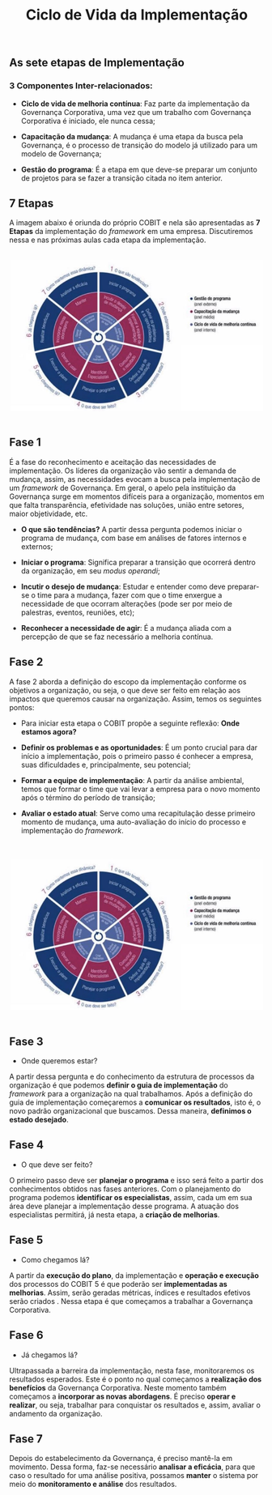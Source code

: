 <div align="center">

  # Ciclo de Vida da Implementação

</div>

<br>

## As sete etapas de Implementação

### 3 Componentes Inter-relacionados:

 - **Ciclo de vida de melhoria contínua**: Faz parte da implementação da Governança Corporativa, uma vez que um trabalho com Governança Corporativa é iniciado, ele nunca cessa;

- **Capacitação da mudança**: A mudança é uma etapa da busca pela Governança, é o processo de transição do modelo já utilizado para um modelo de Governança; 

- **Gestão do programa**: É a etapa em que deve-se preparar um conjunto de projetos para se fazer a transição citada no item anterior.

## 7 Etapas

A imagem abaixo é oriunda do próprio COBIT e nela são apresentadas as **7 Etapas** da implementação do *framework* em uma empresa. Discutiremos nessa e nas próximas aulas cada etapa da implementação.

<br>

<div align="center">

  <img src="images/etapas-implementacao.jfif" width="500">

</div>

<br>

## Fase 1

É a fase do reconhecimento e aceitação das necessidades de implementação. Os líderes da organização vão sentir a demanda de mudança, assim, as necessidades evocam a busca pela implementação de um *framework* de Governança. Em geral, o apelo pela instituição da Governança surge em momentos difíceis para a organização, momentos em que falta transparência, efetividade nas soluções, união entre setores, maior objetividade, etc.

 - **O que são tendências?** A partir dessa pergunta podemos iniciar o programa de mudança, com base em análises de fatores internos e externos;

- **Iniciar o programa**: Significa preparar a transição que ocorrerá dentro da organização, em seu *modus operandi*;

- **Incutir o desejo de mudança**: Estudar e entender como deve preparar-se o time para a mudança, fazer com que o time enxergue a necessidade de que ocorram alterações (pode ser por meio de palestras, eventos, reuniões, etc);

- **Reconhecer a necessidade de agir**: É a mudança aliada com a percepção de que se faz necessário a melhoria contínua.

## Fase 2

A fase 2 aborda a definição do escopo da implementação conforme os objetivos a organização, ou seja, o que deve ser feito em relação aos impactos que queremos causar na organização. Assim, temos os seguintes pontos:

- Para iniciar esta etapa o COBIT propõe a seguinte reflexão: **Onde estamos agora?**

- **Definir os problemas e as oportunidades**: É um ponto crucial para dar início a implementação, pois o primeiro passo é conhecer a empresa, suas dificuldades e,  principalmente, seu potencial;

- **Formar a equipe de implementação**: A partir da análise ambiental, temos que formar o time que vai levar a empresa para o novo momento após o término do período de transição;

- **Avaliar o estado atual**: Serve como uma recapitulação desse primeiro momento de mudança, uma auto-avaliação do início do processo e implementação do *framework*.

<br>

<br>

<div align="center">

  <img src="images/etapas-implementacao.jfif" width="500">

</div>

<br>

## Fase 3

- Onde queremos estar? 

A partir dessa pergunta e do conhecimento da estrutura de processos da organização é que podemos **definir o guia de implementação** do *framework* para a organização na qual trabalhamos. Após a definição do guia de implementação começaremos a **comunicar os resultados**, isto é, o novo padrão organizacional que buscamos. Dessa maneira, **definimos o estado desejado**.

## Fase 4

- O que deve ser feito?

O primeiro passo deve ser **planejar o programa**  e isso será feito a partir dos conhecimentos obtidos nas fases anteriores. Com o planejamento do programa podemos **identificar os especialistas**, assim, cada um em sua área deve planejar a implementação desse programa. A atuação dos especialistas permitirá, já nesta etapa, a **criação de melhorias**.

## Fase 5

- Como chegamos lá?

A partir da **execução do plano**, da implementação e **operação e execução** dos processos do COBIT 5 é que poderão ser **implementadas as melhorias**. Assim, serão geradas métricas, índices e resultados efetivos serão criados . Nessa etapa é que começamos a trabalhar a Governança Corporativa.

## Fase 6

- Já chegamos lá?

Ultrapassada a barreira da implementação, nesta fase, monitoraremos os resultados esperados. Este é o ponto no qual começamos a **realização dos benefícios** da Governança Corporativa. Neste momento também começamos a **incorporar as novas abordagens**. É preciso **operar e realizar**, ou seja, trabalhar para conquistar os resultados e, assim, avaliar o andamento da organização.

## Fase 7

Depois do estabelecimento da Governança, é preciso mantê-la em movimento. Dessa forma, faz-se necessário **analisar a eficácia**, para que caso o resultado for uma análise positiva, possamos **manter** o sistema por meio do **monitoramento e análise** dos resultados.
